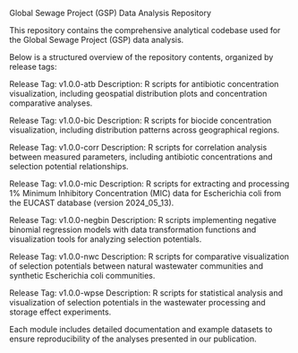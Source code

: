 Global Sewage Project (GSP) Data Analysis Repository

This repository contains the comprehensive analytical codebase used for the Global Sewage Project (GSP) data analysis. 

Below is a structured overview of the repository contents, organized by release tags:

Release Tag: v1.0.0-atb
Description: R scripts for antibiotic concentration visualization, including geospatial distribution plots and concentration comparative analyses.

Release Tag: v1.0.0-bic
Description: R scripts for biocide concentration visualization, including distribution patterns across geographical regions.

Release Tag: v1.0.0-corr
Description: R scripts for correlation analysis between measured parameters, including antibiotic concentrations and selection potential relationships.

Release Tag: v1.0.0-mic
Description: R scripts for extracting and processing 1% Minimum Inhibitory Concentration (MIC) data for Escherichia coli from the EUCAST database (version 2024_05_13).

Release Tag: v1.0.0-negbin
Description: R scripts implementing negative binomial regression models with data transformation functions and visualization tools for analyzing selection potentials.

Release Tag: v1.0.0-nwc
Description: R scripts for comparative visualization of selection potentials between natural wastewater communities and synthetic Escherichia coli communities.

Release Tag: v1.0.0-wpse
Description: R scripts for statistical analysis and visualization of selection potentials in the wastewater processing and storage effect experiments.

Each module includes detailed documentation and example datasets to ensure reproducibility of the analyses presented in our publication.
